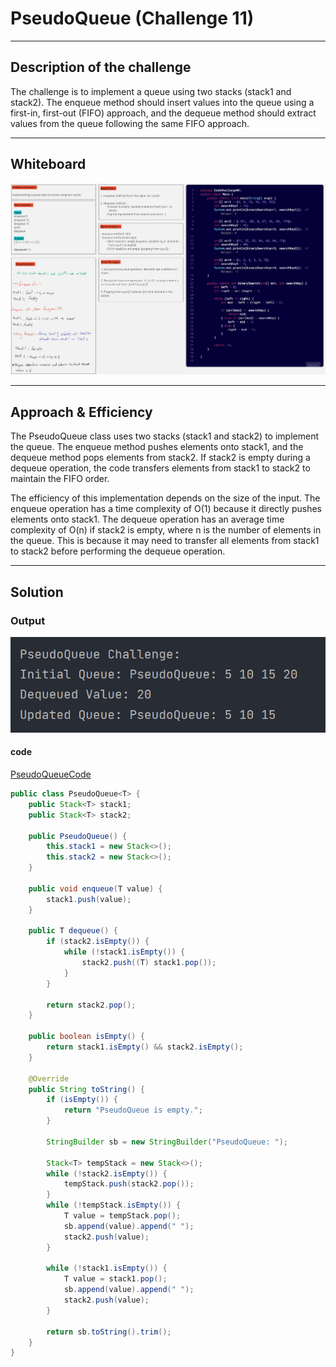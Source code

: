 # PseudoQueue (Challenge 11)

---

## Description of the challenge

The challenge is to implement a queue using two stacks (stack1 and stack2). The enqueue method should insert values into the queue using a first-in, first-out (FIFO) approach, and the dequeue method should extract values from the queue following the same FIFO approach.

---

## Whiteboard

![](img/CC11.jpg)

---

## Approach & Efficiency

The PseudoQueue class uses two stacks (stack1 and stack2) to implement the queue. The enqueue method pushes elements onto stack1, and the dequeue method pops elements from stack2. If stack2 is empty during a dequeue operation, the code transfers elements from stack1 to stack2 to maintain the FIFO order.

The efficiency of this implementation depends on the size of the input. The enqueue operation has a time complexity of O(1) because it directly pushes elements onto stack1. The dequeue operation has an average time complexity of O(n) if stack2 is empty, where n is the number of elements in the queue. This is because it may need to transfer all elements from stack1 to stack2 before performing the dequeue operation.


---

## Solution

### Output

![](img/outputPSQ.png)

#### code

[PseudoQueueCode](./lib/src/main/java/stackqueue/queue/PseudoQueue.java)

```java
public class PseudoQueue<T> {
    public Stack<T> stack1;
    public Stack<T> stack2;

    public PseudoQueue() {
        this.stack1 = new Stack<>();
        this.stack2 = new Stack<>();
    }

    public void enqueue(T value) {
        stack1.push(value);
    }

    public T dequeue() {
        if (stack2.isEmpty()) {
            while (!stack1.isEmpty()) {
                stack2.push((T) stack1.pop());
            }
        }

        return stack2.pop();
    }

    public boolean isEmpty() {
        return stack1.isEmpty() && stack2.isEmpty();
    }

    @Override
    public String toString() {
        if (isEmpty()) {
            return "PseudoQueue is empty.";
        }

        StringBuilder sb = new StringBuilder("PseudoQueue: ");

        Stack<T> tempStack = new Stack<>();
        while (!stack2.isEmpty()) {
            tempStack.push(stack2.pop());
        }
        while (!tempStack.isEmpty()) {
            T value = tempStack.pop();
            sb.append(value).append(" ");
            stack2.push(value);
        }

        while (!stack1.isEmpty()) {
            T value = stack1.pop();
            sb.append(value).append(" ");
            stack2.push(value);
        }

        return sb.toString().trim();
    }
}
```
